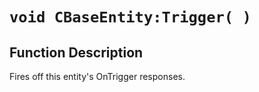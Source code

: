# `void CBaseEntity:Trigger( )`
## Function Description
Fires off this entity's OnTrigger responses.
